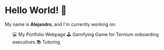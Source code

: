 # Hello World! 👋

My name is **Alejandro**, and I'm currently working on:
<ul>
💻 My Portfolio Webpage
🕹️ Gamifying Game for Ternium onboarding executives
📚 Tutoring 
</ul>


